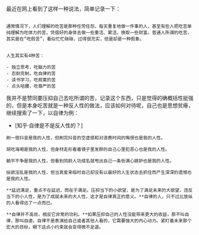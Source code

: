 

最近在网上看到了这样一种说法，简单记录一下：

```

通常情况下，人们理解的吃苦是那种任劳任怨，每天重复地做一件事的人，甚至有些人把吃苦单纯理解为吃体力的苦，凭借好的身体去做一些重活、累活，换取一些财富。普通人所谓的吃苦，其实是在“吃假苦”，看似忙忙碌碌，过得很充实，但是却是一种假象。


人生其实有4种苦：

- 独立思考，吃脑力的苦
- 忍耐克制，吃自律的苦
- 读书学习，吃寂寞的苦
- 点头哈腰，吃尊严的苦

```

我并不是赞同要压抑自己去吃所谓的苦，记录这个东西，只是觉得的确概括性挺强的，但是本身吃苦就是一种反人性的做法，应该如何对待呢，自己也是思想贫瘠，继续搜索了一下，以自律为例：


- [知乎·自律是不是反人性的？]

```
刷一宿抖音是我的人性，但刷完抖音的空虚感和对浪费时间的悔恨也是我的人性。

胡吃海喝是我的人性，但身材走形看着镜子里发胖的自己心里犯恶心也是我的人性。

躺平不争是我的人性，但看到同龄人功成名就甩出自己一条街满心嫉妒也是我的人性。

纵欲淫乱是我的人性，但当真爱来临时自己却没有以最好的人生状态去抓住而产生深深的遗憾也是我的人性。

**延迟满足，重点不在延迟，而在于满足。压抑当下的小欲望，是为了满足未来的大欲望，违反当下的小人性，是为了成就未来的大人性，这才是自律真正的意义。**自律的人，只不过比放纵的人看得远了一点而已。

**自律并不高尚，相反它非常的功利。**如果压抑自己的人性没能带来更大的收益，那不叫自律，那叫自虐。自律不是表演给自己或者其他人看的，它需要强大的内心动力。紧盯着未来那个宏大的目标，眼下这点小约束就会变得微不足道。
```